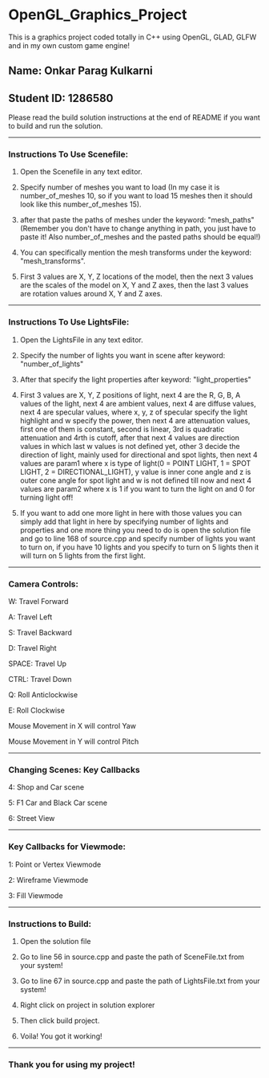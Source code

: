 # OpenGL_Graphics_Project
This is a graphics project coded totally in C++ using OpenGL, GLAD, GLFW and in my own custom game engine!

## Name: Onkar Parag Kulkarni 

## Student ID: 1286580

Please read the build solution instructions at the end of README if you want to build and run the solution.

---

### Instructions To Use Scenefile:

1) Open the Scenefile in any text editor.

2) Specify number of meshes you want to load (In my case it is number_of_meshes 10, so if you want to load 15 meshes then it should look like this number_of_meshes 15).

3) after that paste the paths of meshes under the keyword: "mesh_paths" (Remember you don't have to change anything in path, you just have to paste it! Also number_of_meshes and the pasted paths should be equal!)

4) You can specifically mention the mesh transforms under the keyword: "mesh_transforms".

5) First 3 values are X, Y, Z locations of the model, then the next 3 values are the scales of the model on X, Y and Z axes, then the last 3 values are rotation values around X, Y and Z axes.

---

### Instructions To Use LightsFile:

1) Open the LightsFile in any text editor.

2) Specify the number of lights you want in scene after keyword: "number_of_lights"

3) After that specify the light properties after keyword: "light_properties"

4) First 3 values are X, Y, Z positions of light, next 4 are the R, G, B, A values of the light, next 4 are ambient values, next 4 are diffuse values, next 4 are specular values, where x, y, z of specular specify the light highlight and w specify the power, then next 4 are attenuation values, first one of them is constant, second is linear, 3rd is quadratic attenuation and 4rth is cutoff, after that next 4 values are direction values in which last w values is not defined yet, other 3 decide the direction of light, mainly used for directional and spot lights, then next 4 values are param1 where x is type of light(0 = POINT LIGHT, 1 = SPOT LIGHT, 2 = DIRECTIONAL_LIGHT), y value is inner cone angle and z is outer cone angle for spot light and w is not defined till now and next 4 values are param2 where x is 1 if you want to turn the light on and 0 for turning light off!

5) If you want to add one more light in here with those values you can simply add that light in here by specifying number of lights and properties and one more thing you need to do is open the solution file and go to line 168 of source.cpp and specify number of lights you want to turn on, if you have 10 lights and you specify to turn on 5 lights then it will turn on 5 lights from the first light.

---

### Camera Controls:

W: Travel Forward

A: Travel Left 

S: Travel Backward

D: Travel Right

SPACE: Travel Up

CTRL: Travel Down

Q: Roll Anticlockwise

E: Roll Clockwise

Mouse Movement in X will control Yaw

Mouse Movement in Y will control Pitch

---

### Changing Scenes: Key Callbacks

4: Shop and Car scene

5: F1 Car and Black Car scene

6: Street View

---

### Key Callbacks for Viewmode:

1: Point or Vertex Viewmode

2: Wireframe Viewmode

3: Fill Viewmode

---

### Instructions to Build:

1) Open the solution file

2) Go to line 56 in source.cpp and paste the path of SceneFile.txt from your system!

3) Go to line 67 in source.cpp and paste the path of LightsFile.txt from your system!

4) Right click on project in solution explorer

5) Then click build project.

6) Voila! You got it working!

---

### Thank you for using my project!
